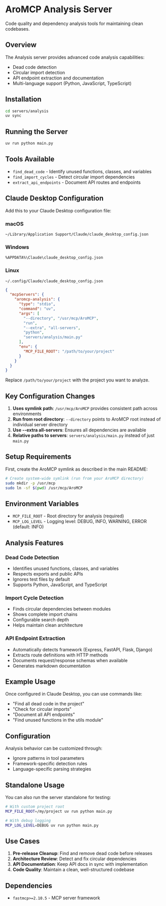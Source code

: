 # AroMCP Analysis Server

Code quality and dependency analysis tools for maintaining clean codebases.

## Overview

The Analysis server provides advanced code analysis capabilities:
- Dead code detection
- Circular import detection
- API endpoint extraction and documentation
- Multi-language support (Python, JavaScript, TypeScript)

## Installation

```bash
cd servers/analysis
uv sync
```

## Running the Server

```bash
uv run python main.py
```

## Tools Available

- `find_dead_code` - Identify unused functions, classes, and variables
- `find_import_cycles` - Detect circular import dependencies
- `extract_api_endpoints` - Document API routes and endpoints

## Claude Desktop Configuration

Add this to your Claude Desktop configuration file:

### macOS
`~/Library/Application Support/Claude/claude_desktop_config.json`

### Windows
`%APPDATA%\Claude\claude_desktop_config.json`

### Linux
`~/.config/Claude/claude_desktop_config.json`

```json
{
  "mcpServers": {
    "aromcp-analysis": {
      "type": "stdio",
      "command": "uv",
      "args": [
        "--directory", "/usr/mcp/AroMCP",
        "run",
        "--extra", "all-servers",
        "python",
        "servers/analysis/main.py"
      ],
      "env": {
        "MCP_FILE_ROOT": "/path/to/your/project"
      }
    }
  }
}
```

Replace `/path/to/your/project` with the project you want to analyze.

## Key Configuration Changes

1. **Uses symlink path**: `/usr/mcp/AroMCP` provides consistent path across environments
2. **Run from root directory**: `--directory` points to AroMCP root instead of individual server directory
3. **Use --extra all-servers**: Ensures all dependencies are available
4. **Relative paths to servers**: `servers/analysis/main.py` instead of just `main.py`

## Setup Requirements

First, create the AroMCP symlink as described in the main README:

```bash
# Create system-wide symlink (run from your AroMCP directory)
sudo mkdir -p /usr/mcp
sudo ln -sf $(pwd) /usr/mcp/AroMCP
```

## Environment Variables

- `MCP_FILE_ROOT` - Root directory for analysis (required)
- `MCP_LOG_LEVEL` - Logging level: DEBUG, INFO, WARNING, ERROR (default: INFO)

## Analysis Features

### Dead Code Detection
- Identifies unused functions, classes, and variables
- Respects exports and public APIs
- Ignores test files by default
- Supports Python, JavaScript, and TypeScript

### Import Cycle Detection
- Finds circular dependencies between modules
- Shows complete import chains
- Configurable search depth
- Helps maintain clean architecture

### API Endpoint Extraction
- Automatically detects framework (Express, FastAPI, Flask, Django)
- Extracts route definitions with HTTP methods
- Documents request/response schemas when available
- Generates markdown documentation

## Example Usage

Once configured in Claude Desktop, you can use commands like:

- "Find all dead code in the project"
- "Check for circular imports"
- "Document all API endpoints"
- "Find unused functions in the utils module"

## Configuration

Analysis behavior can be customized through:
- Ignore patterns in tool parameters
- Framework-specific detection rules
- Language-specific parsing strategies

## Standalone Usage

You can also run the server standalone for testing:

```bash
# With custom project root
MCP_FILE_ROOT=/my/project uv run python main.py

# With debug logging
MCP_LOG_LEVEL=DEBUG uv run python main.py
```

## Use Cases

1. **Pre-release Cleanup**: Find and remove dead code before releases
2. **Architecture Review**: Detect and fix circular dependencies
3. **API Documentation**: Keep API docs in sync with implementation
4. **Code Quality**: Maintain a clean, well-structured codebase

## Dependencies

- `fastmcp>=2.10.5` - MCP server framework
